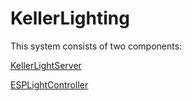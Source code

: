 KellerLighting
==============

This system consists of two components:

[KellerLightServer](KellerLightServer/)

[ESPLightController](ESPLightController/)

